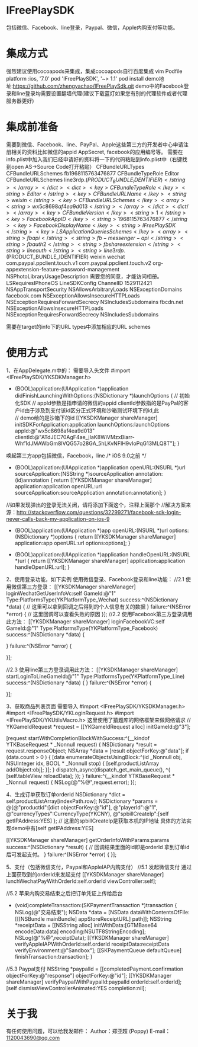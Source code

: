 # IFreePlaySDK
包括微信、Facebook、line登录，Paypal、微信，Apple内购支付等功能。

# 集成方式
强烈建议使用cocoapods来集成，集成cocoapods自行百度集成
vim Podfile
platform :ios, '7.0'
pod 'IFreePlaySDK', '~> 1.1'
pod install
demo地址:https://github.com/zhengyachao/IFreePlaySdk.git
demo中的Facebook登录和line登录均需要设置翻墙代理(建议下载蓝灯如果您有别的代理软件或者代理服务器更好)

# 集成前准备
需要到微信、Facebook、line、PayPal、Apple这些第三方的开发者中心申请注册相关的资料比如微信的appid AppSecret, facebook的应用编号等。
需要在info.plist中加入我们已经申请好的资料将一下的代码粘贴到info.plist中（右键找到open AS->Source Code打开粘贴）
<key>CFBundleURLTypes</key>
<array>
<dict>
<key>CFBundleURLSchemes</key>
<array>
<string>fb1968115763476877</string>
</array>
</dict>
<dict>
<key>CFBundleTypeRole</key>
<string>Editor</string>
<key>CFBundleURLSchemes</key>
<array>
<string>line3rdp.$(PRODUCT_BUNDLE_IDENTIFIER)</string>
</array>
</dict>
<dict>
<key>CFBundleTypeRole</key>
<string>Editor</string>
<key>CFBundleURLName</key>
<string>weixin</string>
<key>CFBundleURLSchemes</key>
<array>
<string>wx5c8698af4ea9d013</string>
</array>
</dict>
<dict/>
</array>
<key>CFBundleVersion</key>
<string>1</string>
<key>FacebookAppID</key>
<string>1968115763476877</string>
<key>FacebookDisplayName</key>
<string>IFreePlaySDK</string>
<key>LSApplicationQueriesSchemes</key>
<array>
<string>fbapi</string>
<string>fb-messenger-api</string>
<string>fbauth2</string>
<string>fbshareextension</string>
<string>lineauth</string>
<string>line3rdp.$(PRODUCT_BUNDLE_IDENTIFIER)</string>
<string>weixin</string>
<string>wechat</string>
<string>com.paypal.ppclient.touch.v1</string>
<string>com.paypal.ppclient.touch.v2</string>
<string>org-appextension-feature-password-management</string>
</array>
<key>NSPhotoLibraryUsageDescription</key>
<string>需要您的同意，才能访问相册。</string>
<key>LSRequiresIPhoneOS</key>
<true/>
<key>LineSDKConfig</key>
<dict>
<key>ChannelID</key>
<string>1529112421</string>
</dict>
<key>NSAppTransportSecurity</key>
<dict>
<key>NSAllowsArbitraryLoads</key>
<true/>
<key>NSExceptionDomains</key>
<dict>
<key>facebook.com</key>
<dict>
<key>NSExceptionAllowsInsecureHTTPLoads</key>
<true/>
<key>NSExceptionRequiresForwardSecrecy</key>
<false/>
<key>NSIncludesSubdomains</key>
<true/>
</dict>
<key>fbcdn.net</key>
<dict>
<key>NSExceptionAllowsInsecureHTTPLoads</key>
<true/>
<key>NSExceptionRequiresForwardSecrecy</key>
<false/>
<key>NSIncludesSubdomains</key>
<true/>
</dict>
</dict>
</dict>

需要在target的info下的URL types中添加相应的URL schemes

# 使用方式
1、在AppDelegate.m中的：
需要导入头文件 #import <IFreePlaySDK/YKSDKManager.h>

- (BOOL)application:(UIApplication *)application didFinishLaunchingWithOptions:(NSDictionary *)launchOptions
{
// 初始化SDK
// appId参数是指申请的微信的appid  clientId参数指的是PayPal的客户id由于涉及到支付该id区分正式环境和沙箱测试环境下的id,此   
// demo给的是沙箱下的id
[[YKSDKManager shareManager] initSDKForApplication:application launchOptions:launchOptions appId:@"wx5c8698af4ea9d013" clientId:@"ATdJEC70AgF4ae_jIaK8WiVMzxBiarr-Whf1dJMAWbGm8IVQG57o28GA_5hLKvNFIH9vIoPqG13MLQ8T"];
}

唤起第三方app包括微信，Facebook，line
/* iOS 9.0之前 */
- (BOOL)application:(UIApplication *)application
openURL:(NSURL *)url
sourceApplication:(NSString *)sourceApplication
annotation:(id)annotation
{
return [[YKSDKManager shareManager] application:application
openURL:url
sourceApplication:sourceApplication
annotation:annotation];
}

//如果发现弹出的登录无法关闭，请将添加下面这个，注释上面那个
//解决方案来源：http://stackoverflow.com/questions/32299271/facebook-sdk-login-never-calls-back-my-application-on-ios-9
- (BOOL)application:(UIApplication *)app openURL:(NSURL *)url options:(NSDictionary *)options
{
return  [[YKSDKManager shareManager] application:app openURL:url options:options];
}

- (BOOL)application:(UIApplication *)application handleOpenURL:(NSURL *)url
{
return [[YKSDKManager shareManager] application:application handleOpenURL:url];
}


2、使用登录功能，如下实例 使用微信登录、Facebook登录和line功能：
//2.1  使用微信第三方登录：
[[YKSDKManager shareManager] loginWechatGetUserInfoVc:self
GameId:@"1"
Type:PlatformsType(YKPlatformType_Wechat)
success:^(NSDictionary *data)
{
// 这里可以拿到回调之后得到的个人信息有关的数据
}
failure:^(NSError *error)
{
// 这里回调可以查看失败的原因
}];
//2.2  使用Facebook第三方登录调用此方法：
[[YKSDKManager shareManager] loginFacebookVC:self
GameId:@"1"
Type:PlatformsType(YKPlatformType_Facebook)
success:^(NSDictionary *data)
{

} failure:^(NSError *error)
{

}];

//2.3  使用line第三方登录调用此方法：
[[YKSDKManager shareManager] startLoginToLineGameId:@"1" Type:PlatformsType(YKPlatformType_Line)
success:^(NSDictionary *data)
{
} failure:^(NSError *error)
{

}];

3、获取商品列表页面
需要导入
#import <IFreePlaySDK/YKSDKManager.h>
#import <IFreePlaySDK/YKLoginRequest.h>
#import <IFreePlaySDK/YKUtilsMacro.h>
这里使用了猿题库的网络框架来做网络请求 
// 
YKGameIdRequest *request = [[YKGameIdRequest alloc] initGameId:@"3"];

[request startWithCompletionBlockWithSuccess:^(__kindof YTKBaseRequest * _Nonnull request) {
NSDictionary *result = request.responseObject;
NSArray *data = [result objectForKey:@"data"];
if (data.count > 0 ) {
[data enumerateObjectsUsingBlock:^(id  _Nonnull obj, NSUInteger idx, BOOL * _Nonnull stop) {
[self.productListArray addObject:obj];
}];
}
dispatch_async(dispatch_get_main_queue(), ^{
[self.tableView reloadData];
});
} failure:^(__kindof YTKBaseRequest * _Nonnull request) {
NSLog(@"%@",request.error);
}];

4、生成订单获取订单orderId
NSDictionary *dict = self.productListArray[indexPath.row];
NSDictionary *params = @{@"productId":[dict objectForKey:@"id"],
@"playerId":@"1",
@"currencyTypes":CurrencyType(YKCNY),
@"spbillCreateIp":[self getIPAddress:YES]
};
// 这里的spbillCreateIp是获取本机的IP地址 具体的方法实现demo中有[self getIPAddress:YES]

[[YKSDKManager shareManager] getOrderInfoWithParams:params
success:^(NSDictionary *result)
{
// 回调结果里面的id即是orderId 拿到订单id后可发起支付。
}
failure:^(NSError *error)
{
}];

5、支付（包括微信支付，Paypal和AppleIAP内购支付）
//5.1 发起微信支付 通过上面获取到的orderId来发起支付
[[YKSDKManager shareManager] lunchWechatPayWithOrderId:self.orderId viewController:self];

//5.2 苹果内购交易结束之后把订单凭证上传给后台
- (void)completeTransaction:(SKPaymentTransaction *)transaction
{
NSLog(@"交易结束");
NSData *data = [NSData dataWithContentsOfFile:[[[NSBundle mainBundle] appStoreReceiptURL] path]];
NSString *receiptData = [[NSString alloc] initWithData:[GTMBase64 encodeData:data] encoding:NSUTF8StringEncoding];
NSLog(@"%@",receiptData);
[[YKSDKManager shareManager] verifyAppleIAPWithOrderId:self.orderId receiptData:receiptData verifyEnvironment:@"Sandbox"];
[[SKPaymentQueue defaultQueue] finishTransaction:transaction];
}

//5.3 Paypal支付
NSString *paypalId = [[completedPayment.confirmation objectForKey:@"response"] objectForKey:@"id"];
[[YKSDKManager shareManager] verifyPaypalWithPaypalId:paypalId orderId:self.orderId];
[self dismissViewControllerAnimated:YES completion:nil];

# 关于我
有任何使用问题，可以给我发邮件：
Author：郑亚超 (Poppy)
E-mail：1120043690@qq.com
